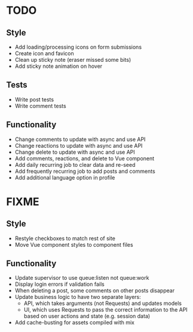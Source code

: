 # TODO

## Style
- Add loading/processing icons on form submissions
- Create icon and favicon
- Clean up sticky note (eraser missed some bits)
- Add sticky note animation on hover

## Tests
- Write post tests
- Write comment tests

## Functionality
- Change comments to update with async and use API
- Change reactions to update with async and use API
- Change delete to update with async and use API
- Add comments, reactions, and delete to Vue component
- Add daily recurring job to clear data and re-seed
- Add frequently recurring job to add posts and comments
- Add additional language option in profile

# FIXME
## Style
- Restyle checkboxes to match rest of site
- Move Vue component styles to component files

## Functionality
- Update supervisor to use queue:listen not queue:work
- Display login errors if validation fails
- When deleting a post, some comments on other posts disappear
- Update business logic to have two separate layers:
    - API, which takes arguments (not Requests) and updates models
    - UI, which uses Requests to pass the correct information to the API based on user actions and state (e.g. session data)
- Add cache-busting for assets compiled with mix